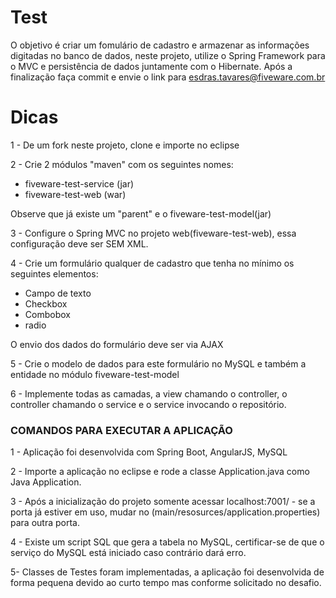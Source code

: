 # Test

O objetivo é criar um fomulário de cadastro e armazenar as informações digitadas no banco de dados, neste projeto, utilize o Spring Framework para o MVC e persistência de dados juntamente com o Hibernate. Após a finalização faça commit e envie o link para esdras.tavares@fiveware.com.br

# Dicas

1 - De um fork neste projeto, clone e importe no eclipse

2 - Crie 2 módulos "maven" com os seguintes nomes:

  - fiveware-test-service (jar)
  - fiveware-test-web (war)
  
Observe que já existe um "parent" e o fiveware-test-model(jar)

3 - Configure o Spring MVC no projeto web(fiveware-test-web), essa configuração deve ser SEM XML.

4 - Crie um formulário qualquer de cadastro que tenha no mínimo os seguintes elementos:

  - Campo de texto
  - Checkbox
  - Combobox
  - radio
  
O envio dos dados do formulário deve ser via AJAX

5 - Crie o modelo de dados para este formulário no MySQL e também a entidade no módulo fiveware-test-model

6 - Implemente todas as camadas, a view chamando o controller, o controller chamando o service e o service invocando o repositório.

### COMANDOS PARA EXECUTAR A APLICAÇÃO ###
1 - Aplicação foi desenvolvida com Spring Boot, AngularJS, MySQL


2 - Importe a aplicação no eclipse e rode a classe Application.java como Java Application.


3 - Após a inicialização do projeto somente acessar localhost:7001/ - se a porta já estiver em uso, mudar no (main/resosurces/application.properties) para outra porta.


4 - Existe um script SQL que gera a tabela no MySQL, certificar-se de que o serviço do MySQL está iniciado caso contrário dará erro.


5- Classes de Testes foram implementadas, a aplicação foi desenvolvida de forma pequena devido ao curto tempo mas conforme solicitado no desafio.
